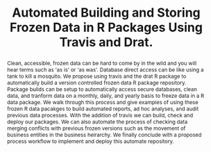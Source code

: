---
title: Automated Building and Storing Frozen Data in R Packages Using Travis and Drat.
event: Conferenece on Statistical Practice 
event_url: https://ww2.amstat.org/meetings/csp/2019/

location: New Orleans, Louisiana

summary: Proposed process workflow to implement and deploy automated data repository.
abstract: "Clean, accessible, frozen data can be hard to come by in the wild and you will hear terms such as 'as is' or 'as was'. Database direct access can be like using a tank to kill a mosquito. We propose using travis and the drat R package to automatically build a version controlled frozen data R package repository. Package builds can be setup to automatically access secure databases, clean data, and tranform data on a monthly, daily, and yearly basis to freeze data in a R data package. We walk through this process and give examples of using these frozen R data pacakges to build automated reports, ad hoc analyses, and audit previous data processes. With the addition of travis we can build, check and deploy our packages. We can also automate the process of checking data merging conflicts with previous frozen versions such as the movement of business entities in the business heirarchy. We finally conclude with a proposed process workflow to implement and deploy this automate repository."

authors: [BenBarnard]
tags: []

# Is this a featured talk? (true/false)
featured: false

image:
  caption: 'Image credit: [**Unsplash**](https://unsplash.com/photos/bzdhc5b3Bxs)'
  focal_point: Right

links:
url_code: ""
url_pdf: ""
url_slides: ""
url_video: ""
---